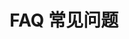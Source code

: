 ---
title: FAQ 常见问题
layout: gamedoc
categoryName: tutorials
level: root
topic: faq
priority: 12-00
---